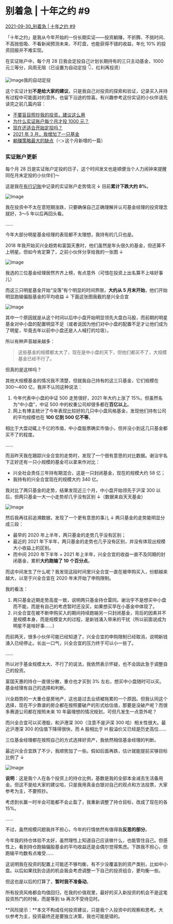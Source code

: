 # 别着急 | 十年之约 #9

[2021-09-30_别着急 | 十年之约 #9](https://mp.weixin.qq.com/s/h9EGzixRHrpgmVKkBtdFaQ)



「十年之约」是我从今年开始的一份长期实证——投资躺赚，不折腾、不挑时间、不高抛低吸、不看新闻预测未来、不盯盘，也能获得不错的收益，年化 10% 的投资回报并不难实现。

在实证账户中，每个月 28 日我会定投自己计划长期持有的三只主动基金，1000 元三等分，风雨无阻（已设置为自动定投 👇、红利再投资）

![Image](https://mmbiz.qpic.cn/mmbiz_png/xd1hVMKQsAFK0gtEau0s2MYxdibfe854svx6rrGRdL46fXb6SnPFgxp7yFrFX6qaO7um2yjrl8sbmmYlZyQDcEg/640?wx_fmt=png&tp=webp&wxfrom=5&wx_lazy=1&wx_co=1)我的自动定投

这个实证计划**不是给大家的建议**，只是我自己对投资的探索和验证，记录买入并持有过程中可能面对的意外，也留下沿途的惊喜。有兴趣参考这份实证的小伙伴请先读完之前几篇内容：

- [不要盲目照抄我的投资，建议这么用](http://mp.weixin.qq.com/s?__biz=MzUzNjE3NzQ3Nw==&mid=2247487547&idx=1&sn=0034f4608a935b280fa2ed305c03d393&chksm=fafb6e11cd8ce7073def3eb0fc42a8bda6b79e823f74c38466f4fe7a0af0ea2e12c19117a9f5&scene=21#wechat_redirect)
- [为什么实证账户每个月才投 1000 元？](http://mp.weixin.qq.com/s?__biz=MzUzNjE3NzQ3Nw==&mid=2247488379&idx=1&sn=cd16ec5885a63fd6abdb6f2fba0fc0ae&chksm=fafb6d51cd8ce447cc0d2f13983463921890787f49cb8ef7706c11a3122b1c5b41ccc2b535ac&scene=21#wechat_redirect)
- [现在还适合开始定投吗？](http://mp.weixin.qq.com/s?__biz=MzUzNjE3NzQ3Nw==&mid=2247488388&idx=1&sn=96ddf3fd0dc7d920c8a3742aa5fa6d0d&chksm=fafb6daecd8ce4b8d78dbee1e47b814e05bf46aea828a1cb0b4d6e1a7e6e067acc70bddb7b0b&scene=21#wechat_redirect)
- [2021 年 3 月，我增加了一只基金](http://mp.weixin.qq.com/s?__biz=MzUzNjE3NzQ3Nw==&mid=2247488125&idx=1&sn=ff30274378ecda929a39a28a03a113ba&chksm=fafb6c57cd8ce5412744701e1c0995a20c24ed2562a4e868693cd5792a3f31d90efc3983bf70&scene=21#wechat_redirect)
- [躺赚策略最大的缺点](http://mp.weixin.qq.com/s?__biz=MzUzNjE3NzQ3Nw==&mid=2247489447&idx=1&sn=763115532cefe70e905f12841e7ab8e2&chksm=fafb698dcd8ce09bb67280fac80e034165a3aaf5e29471ecc6b018aa7964f014938a3c1d1b74&scene=21#wechat_redirect)（👈 这个月新增的一篇）

### 实证账户更新

每个月 28 日是实证账户定投的日子，这个时间发文也是顺便当个人力闹钟来提醒同在月末定投的小伙伴们～

这是我在[有行记账](http://mp.weixin.qq.com/s?__biz=MzUzNjE3NzQ3Nw==&mid=2247487794&idx=1&sn=b9db83140ef56b777315a5e415954736&chksm=fafb6f18cd8ce60eeebe855dcd793f173a5589e51657877fb9e8a2fff629eeb17688a40e2766&scene=21#wechat_redirect)中记录的实证账户走势情况 ↓ 目前**累计下跌大约 8%**。

![Image](https://mmbiz.qpic.cn/mmbiz_png/xd1hVMKQsAFK0gtEau0s2MYxdibfe854sYpBQXP42tulggkSQ88FG1NtA4sSEUHtVK7Av6W29PyYDtTyFPVcfeQ/640?wx_fmt=png&tp=webp&wxfrom=5&wx_lazy=1&wx_co=1)

我在投资中不太在意短期涨跌，只要确保自己正确理解并认可基金经理的投资理念就好，3～5 年以后再回头看。

……

今年大部分明星基金经理的表现都不太理想，我持有的几只也是。

2018 年我开始买兴全趋势和富国天惠时，他们虽然是年头很久的基金，但还算不上明星。但如今肯定算了，之前小伙伴分享给我的一张图 ↓

![Image](https://mmbiz.qpic.cn/mmbiz_png/xd1hVMKQsAFK0gtEau0s2MYxdibfe854sicy7BjmzQZfU8me1zV2Up4f9kZuvp1tSlTuT4fkccfe20ZFvchEbNiaA/640?wx_fmt=png&tp=webp&wxfrom=5&wx_lazy=1&wx_co=1)

我选的三位基金经理居然齐齐上榜，有点意外（可惜在投资上出名算不上啥好事儿）

而这三只明星基金开始“没落”有个明显的时间界限，**大约从 5 月末开始**，他们开始明显跑输偏股基金的平均收益 ↓ 下面这张图我截的是兴全合宜

![Image](https://mmbiz.qpic.cn/mmbiz_png/xd1hVMKQsAFK0gtEau0s2MYxdibfe854sh2eR4ibHIu1o2ibvuMHR3gBMwibviazghtoJ3yuCcksQGSoRWaVqtyk03Q/640?wx_fmt=png&tp=webp&wxfrom=5&wx_lazy=1&wx_co=1)

其中一个原因就是从这个时间以后中小盘开始明显领先大盘白马股，而前期的明星基金对中小盘的配置明显不足（或者说因为他们对中小盘的配置不足才让他们成为了明星，毕竟去年以前中小盘还是人人喊打的垃圾）。

所以有种声音越来越多：

> 这些基金的规模都太大了，现在是中小盘的天下，但他们都买不了，大规模基金已经不行了。

但真的是这样吗？

其他大规模基金的情况我不清楚，但就我自己持有的这三只基金，它们规模在 300～400 亿，我并不认同这种说法：

1. 今年代表中小盘的中证 500 走势很好，2021 年大约上涨了 15%。但虽然名为“中小盘”，中证 500 中的权重公司却很多都在**百亿以上**。
2. 网上有博主统计了今年表现比较好的几只中小盘风格基金，发现他们持有公司的平均规模也在 **100 亿到 500 亿不等**。

相比于大盘动辄上千亿的市值，中小盘股票确实市值小，但并没小到这几只基金都买不了的程度。

……

而且昨天我在跟踪兴全合宜的走势时，发现了一个很有意思的对比数据。谢治宇名下正好还有一只小规模的基金可以拿来作对比：

- 兴全社会责任三年持有期混合，这是一只封闭基金，现在的规模大约 58 亿；
- 我持有的兴全合宜现在的规模大约 340 亿。

我对比了两只基金的走势，结果发现近三个月，中小盘开始领先于沪深 300 以后，但两只基金一大一小走势却几乎没有区别 ↓（数据来自天天基金）

![Image](https://mmbiz.qpic.cn/mmbiz_png/xd1hVMKQsAFK0gtEau0s2MYxdibfe854sc6fqJ0bvO9icLf6leGg7g6EOkJ9Vcx8vubHCDviaJAjWOiaISicFJhyJiaQ/640?wx_fmt=png&tp=webp&wxfrom=5&wx_lazy=1&wx_co=1)

然后我再往前追溯数据，发现了一个更有意思的事儿 ↓ 两只基金的走势能明显分成三段：

- 最早的 2020 年上半年，两只基金的走势几乎没有区别；
- 最近的 2021 年下半年，两只基金的走势也几乎没有区别，并没有体现出规模大小收益上的区别。
- 而中间 2020 年下半年 + 2021 年上半年，兴全合宜的收益一直不及同期的封闭基金，累积**大约跑输了 10 个百分点**。

而这中间发生了什么呢？我发现这段时间里兴全合宜一直在被申购买入，份额越来越大，以至于兴全合宜在 2020 年末开始了申购限制。

我的看法：

1. 两只基金近期走势高度一致，说明两只基金持仓雷同。谢治宇不是想买中小盘而不能，而是有自己的考虑暂时还没买，如果想买早在小基金中体现了。
2. 兴全合宜在被不断申购买入的期间持续跑输另一只封闭基金，背后的因素并不是规模本身，而是规模变大的过程，是新钱涌入带来的干扰（所以前面说成为明星不是啥好事……）

而前两天，很多小伙伴可能已经知道了，兴全合宜的申购限制已经取消，说明新钱涌入已经停止。长出一口气，兴全合宜的压力终于可以小一些了。

……

所以对于基金规模太大、不行了的说法，我依然表示怀疑，也不会因此急于调整自己的投资。

富国天惠的持仓一直很分散，重仓也才买到 3% 左右，想买中小盘随时可以买。基金经理有自己的选择和判断。

兴全趋势的一大重仓是房地产，这也是过去业绩被拖累的一个原因。但我认同这个选择，现在不少靠谱的房企都在按照要破产的形式给估值，那要是没破产呢？而很多赛道公司都在按照未来 10 年最理想的情况规划，可但凡发生一点意外呢？

而兴全合宜可以买港股，和沪港深 300（注意不是沪深 300 哈）相关性很大。最近沪港深 300 的估值下降得很快，而 A 股相比于 H 股溢价又已经是历史高位……

三位基金经理都在按照自己的方式选择好资产，我依然相信基金经理的判断。

最近兴全合宜跌了不少，我顺势加了一些。假如后面再跌，估计就能提前买够目标比例了 ↓

![Image](https://mmbiz.qpic.cn/mmbiz_png/xd1hVMKQsAFK0gtEau0s2MYxdibfe854sTkBWnfUCmDeIpIoN0t0hGOJiaU9fLFBA9YicIKoiaxbEcYqGfiaWOnDykg/640?wx_fmt=png&tp=webp&wxfrom=5&wx_lazy=1&wx_co=1)

**说明**：这是我个人在各个投资上的持仓比例，基数是我的全部本金减去生活备用金。但这不是给大家的建议哈，只是我用真金白银对自己的观点和方法投票，大家参考为主，不要照抄。

考虑到长赢一时半会可能都不会止盈了，我重新调整了持仓目标，改成了现在的各 15%。

……

不过，虽然规模问题我并不担心，今年的行情依然有值得我**反思的部分**。

今年我的持仓体验不太好，虽然理性上知道自己应该做什么，也能管住自己。但感性上，看到持仓跑输偏股基金的平均收益还是会偶尔觉得焦虑。下跌我不担心，但跑输平均数有点难受……

这说明我在投资的配置上可能还不够均衡，有不少没覆盖到的资产类别，比如中小盘。以后如果找到合适的机会我会考虑调整一下自己的投资组合，更均衡一些。

但这也是以后的打算了，**暂时我不准备动**。

所有投资风格都会均值回归，在我的价值观里，最好的买入新投资的机会不是这笔投资热门的时候，而是等到 ta 再次不受待见时。

**风险提示：**本文不构成任何投资建议，只是我个人投资中的观察和思考。大伙参考为主，投资最终还是要独立决策，我也可能是错的。
